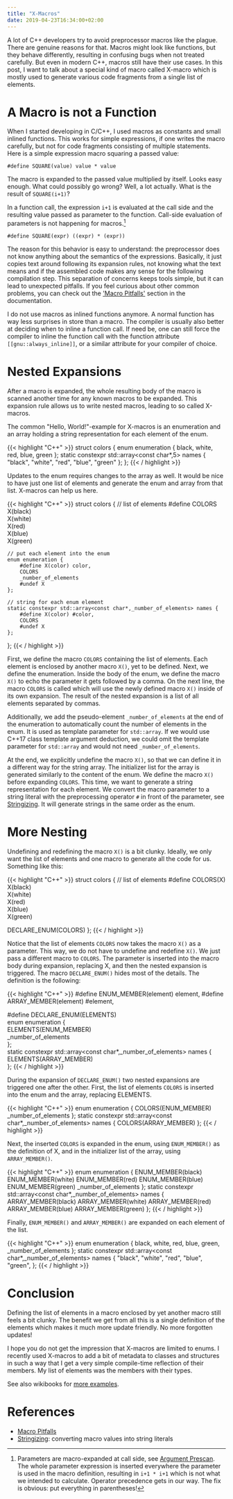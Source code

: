 ```yaml
---
title: "X-Macros"
date: 2019-04-23T16:34:00+02:00
---
```


A lot of C++ developers try to avoid preprocessor macros like the plague.
There are genuine reasons for that.
Macros might look like functions, but they behave differently, resulting in confusing bugs when not treated carefully.
But even in modern C++, macros still have their use cases.
In this post, I want to talk about a special kind of macro called X-macro which is mostly used to generate various code fragments from a single list of elements.


# A Macro is not a Function

When I started developing in C/C++, I used macros as constants and small inlined functions.
This works for simple expressions, if one writes the macro carefully, but not for code fragments consisting of multiple statements.
Here is a simple expression macro squaring a passed value:

```
#define SQUARE(value) value * value
```

The macro is expanded to the passed value multiplied by itself.
Looks easy enough.
What could possibly go wrong?
Well, a lot actually.
What is the result of `SQUARE(i+1)`?

In a function call, the expression `i+1` is evaluated at the call side and the resulting value passed as parameter to the function.
Call-side evaluation of parameters is not happening for macros.[^1]
[^1]: Parameters are macro-expanded at call side, see [Argument Prescan](https://gcc.gnu.org/onlinedocs/cpp/Argument-Prescan.html#Argument-Prescan).
The whole parameter expression is inserted everywhere the parameter is used in the macro definition, resulting in `i+1 * i+1` which is not what we intended to calculate.
Operator precedence gets in our way.
The fix is obvious: put everything in parentheses!

```
#define SQUARE(expr) ((expr) * (expr))
```

The reason for this behavior is easy to understand: the preprocessor does not know anything about the semantics of the expressions.
Basically, it just copies text around following its expansion rules, not knowing what the text means and if the assembled code makes any sense for the following compilation step.
This separation of concerns keeps tools simple, but it can lead to unexpected pitfalls.
If you feel curious about other common problems, you can check out the ['Macro Pitfalls'][pitfalls] section in the documentation.

I do not use macros as inlined functions anymore.
A normal function has way less surprises in store than a macro.
The compiler is usually also better at deciding when to inline a function call.
If need be, one can still force the compiler to inline the function call with the function attribute `[[gnu::always_inline]]`, or a similar attribute for your compiler of choice.



# Nested Expansions

After a macro is expanded, the whole resulting body of the macro is scanned another time for any known macros to be expanded.
This expansion rule allows us to write nested macros, leading to so called X-macros.

The common "Hello, World!"-example for X-macros is an enumeration and an array holding a string representation for each element of the enum.

{{< highlight "C++" >}}
struct colors {
	enum enumeration {
		black, white, red, blue, green
	};
	static constexpr std::array<const char*,5> names {
		"black", "white", "red", "blue", "green"
	};
};
{{< / highlight >}}

Updates to the enum requires changes to the array as well.
It would be nice to have just one list of elements and generate the enum and array from that list.
X-macros can help us here.

{{< highlight "C++" >}}
struct colors {
	// list of elements
	#define COLORS \
		X(black)   \
		X(white)   \
		X(red)     \
		X(blue)    \
		X(green)

	// put each element into the enum
	enum enumeration {
		#define X(color) color,
		COLORS
		_number_of_elements
		#undef X
	};

	// string for each enum element
	static constexpr std::array<const char*,_number_of_elements> names {
		#define X(color) #color,
		COLORS
		#undef X
	};
};
{{< / highlight >}}

First, we define the macro `COLORS` containing the list of elements.
Each element is enclosed by another macro `X()`, yet to be defined.
Next, we define the enumeration.
Inside the body of the enum, we define the macro `X()` to echo the parameter it gets followed by a comma.
On the next line, the macro `COLORS` is called which will use the newly defined macro `X()` inside of its own expansion.
The result of the nested expansion is a list of all elements separated by commas.

Additionally, we add the pseudo-element `_number_of_elements` at the end of the enumeration to automatically count the number of elements in the enum.
It is used as template parameter for `std::array`. If we would use C++17 class template argument deduction, we could omit the template parameter for `std::array` and would not need `_number_of_elements`.

At the end, we explicitly undefine the macro `X()`, so that we can define it in a different way for the string array.
The initializer list for the array is generated similarly to the content of the enum.
We define the macro `X()` before expanding `COLORS`.
This time, we want to generate a string representation for each element.
We convert the macro parameter to a string literal with the preprocessing operator `#` in front of the parameter, see [Stringizing][stringizing].
It will generate strings in the same order as the enum.


# More Nesting

Undefining and redefining the macro `X()` is a bit clunky.
Ideally, we only want the list of elements and one macro to generate all the code for us.
Something like this:

{{< highlight "C++" >}}
struct colors {
// list of elements
#define COLORS(X) \
	X(black)      \
	X(white)      \
	X(red)        \
	X(blue)       \
	X(green)

DECLARE_ENUM(COLORS)
};
{{< / highlight >}}

Notice that the list of elements `COLORS` now takes the macro `X()` as a parameter.
This way, we do not have to undefine and redefine `X()`.
We just pass a different macro to `COLORS`.
The parameter is inserted into the macro body during expansion, replacing X, and then the nested expansion is triggered.
The macro `DECLARE_ENUM()` hides most of the details.
The definition is the following:

{{< highlight "C++" >}}
#define  ENUM_MEMBER(element) element,
#define ARRAY_MEMBER(element) #element,

#define DECLARE_ENUM(ELEMENTS)                                                   \
	enum enumeration {                                                           \
		ELEMENTS(ENUM_MEMBER)                                                    \
		_number_of_elements                                                      \
	};                                                                           \
	static constexpr std::array<const char*,_number_of_elements> names { \
		ELEMENTS(ARRAY_MEMBER)                                                   \
	};
{{< / highlight >}}

During the expansion of `DECLARE_ENUM()` two nested expansions are triggered one after the other.
First, the list of elements `COLORS` is inserted into the enum and the array, replacing ELEMENTS.

{{< highlight "C++" >}}
	enum enumeration {
		COLORS(ENUM_MEMBER)
		_number_of_elements
	};
	static constexpr std::array<const char*,_number_of_elements> names {
		COLORS(ARRAY_MEMBER)
	};
{{< / highlight >}}

Next, the inserted `COLORS` is expanded in the enum, using `ENUM_MEMBER()` as the definition of X, and in the initializer list of the array, using `ARRAY_MEMBER()`.

{{< highlight "C++" >}}
	enum enumeration {
		ENUM_MEMBER(black)
		ENUM_MEMBER(white)
		ENUM_MEMBER(red)
		ENUM_MEMBER(blue)
		ENUM_MEMBER(green)
		_number_of_elements
	};
	static constexpr std::array<const char*,_number_of_elements> names {
		ARRAY_MEMBER(black)
		ARRAY_MEMBER(white)
		ARRAY_MEMBER(red)
		ARRAY_MEMBER(blue)
		ARRAY_MEMBER(green)
	};
{{< / highlight >}}

Finally, `ENUM_MEMBER()` and `ARRAY_MEMBER()` are expanded on each element of the list.

{{< highlight "C++" >}}
	enum enumeration {
		black,
		white,
		red,
		blue,
		green,
		_number_of_elements
	};
	static constexpr std::array<const char*,_number_of_elements> names {
		"black",
		"white",
		"red",
		"blue",
		"green",
	};
{{< / highlight >}}


# Conclusion

Defining the list of elements in a macro enclosed by yet another macro still feels a bit clunky.
The benefit we get from all this is a single definition of the elements which makes it much more update friendly.
No more forgotten updates!

I hope you do not get the impression that X-macros are limited to enums.
I recently used X-macros to add a bit of metadata to classes and structures in such a way that I get a very simple compile-time reflection of their members.
My list of elements was the members with their types.

See also wikibooks for [more examples](https://en.wikibooks.org/wiki/C_Programming/Preprocessor#X-Macros).


# References

- [Macro Pitfalls][pitfalls]
- [Stringizing][stringizing]: converting macro values into string literals


[pitfalls]: https://gcc.gnu.org/onlinedocs/cpp/Macro-Pitfalls.html#Macro-Pitfalls
[stringizing]: https://gcc.gnu.org/onlinedocs/cpp/Stringizing.html#Stringizing

